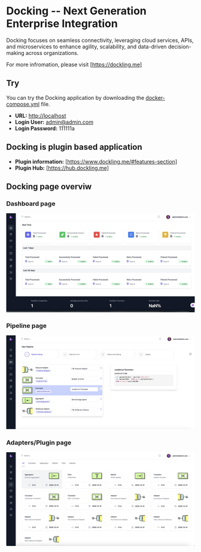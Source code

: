 # Docking -- Next Generation Enterprise Integration  

Docking focuses on seamless connectivity, leveraging cloud services, APIs, and microservices to enhance agility, scalability, and data-driven decision-making across organizations. 

For more infromation, please visit [https://dockling.me]

## Try  

You can try the Docking application by downloading the [docker-compose.yml](./docker-compose.yml) file.  

- **URL:** [http://localhost](http://localhost)  
- **Login User:** admin@admin.com  
- **Login Password:** 111111a  

## Docking is plugin based application
- **Plugin information:** [https://www.dockling.me/#features-section]
- **Plugin Hub:** [https://hub.dockling.me]

## Docking page overviw
### Dashboard page
![Dashboard](dashboard.jpg)  

### Pipeline page
![Pipeline](pipeline.jpg) 

### Adapters/Plugin page
![Pipeline](adapters.jpg)
